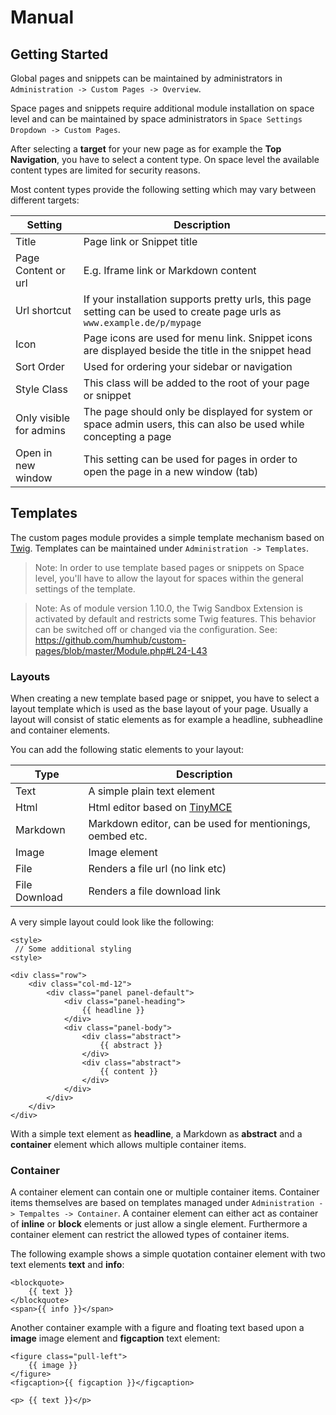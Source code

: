 # Manual

## Getting Started

Global pages and snippets can be maintained by administrators in `Administration -> Custom Pages -> Overview`.

Space pages and snippets require additional module installation on space level and can be maintained by space
administrators in `Space Settings Dropdown -> Custom Pages`.

After selecting a **target** for your new page as for example the **Top Navigation**, you have to select a content type. 
On space level the available content types are limited for security reasons.

Most content types provide the following setting which may vary between different targets:

|  Setting | Description  |
|---|---|
| Title  | Page link or Snippet title  |
| Page Content or url  | E.g. Iframe link or Markdown content  |
| Url shortcut  | If your installation supports pretty urls, this page setting can be used to create page urls  as `www.example.de/p/mypage`  |
| Icon  | Page icons are used for menu link. Snippet icons are displayed beside the title in the snippet head |
| Sort Order  | Used for ordering your sidebar or navigation |
| Style Class  | This class will be added to the root of your page or snippet |
| Only visible for admins  | The page should only be displayed for system or space admin users, this can also be used while concepting a page |
| Open in new window  | This setting can be used for pages in order to open the page in a new window (tab) |

## Templates

The custom pages module provides a simple template mechanism based on [Twig](https://twig.symfony.com/).
Templates can be maintained under `Administration -> Templates`.

> Note: In order to use template based pages or snippets on Space level, you'll have to allow the layout for spaces within the general settings
of the template.

> Note: As of module version 1.10.0, the Twig Sandbox Extension is activated by default and restricts some Twig features. This behavior can be switched off or changed via the configuration. See: https://github.com/humhub/custom-pages/blob/master/Module.php#L24-L43

### Layouts

When creating a new template based page or snippet, you have to select a layout template which is used as the base layout of your page.
Usually a layout will consist of static elements as for example a headline, subheadline and container elements.

You can add the following static elements to your layout:

| Type          | Description                                               |
|---------------|-----------------------------------------------------------|
| Text          | A simple plain text element                               |
| Html          | Html editor based on [TinyMCE](https://www.tiny.cloud/)   |
| Markdown      | Markdown editor, can be used for mentionings, oembed etc. |
| Image         | Image element                                             |
| File          | Renders a file url (no link etc)                          |
| File Download | Renders a file download link                              |

A very simple layout could look like the following:

```
<style>
 // Some additional styling 
<style>

<div class="row">
    <div class="col-md-12">
        <div class="panel panel-default">
            <div class="panel-heading">
                {{ headline }}
            </div>
            <div class="panel-body">
                <div class="abstract">
                    {{ abstract }}
                </div>
                <div class="abstract">
                    {{ content }}
                </div>
            </div>
        </div>
    </div>
</div>
```

With a simple text element as **headline**, a Markdown as **abstract** and a **container** element which allows
multiple container items.

### Container

A container element can contain one or multiple container items. Container items themselves are based on templates managed under
`Administration -> Tempaltes -> Container`. 
A container element can either act as container of **inline** or **block** elements or just allow a single element.
Furthermore a container element can restrict the allowed types of container items.

The following example shows a simple quotation container element with two text elements **text** and **info**:

```
<blockquote>
    {{ text }}
</blockquote>
<span>{{ info }}</span>
```

Another container example with a figure and floating text based upon a **image** image element and **figcaption** text element:

```
<figure class="pull-left">
    {{ image }}
</figure>
<figcaption>{{ figcaption }}</figcaption>

<p> {{ text }}</p>
```
